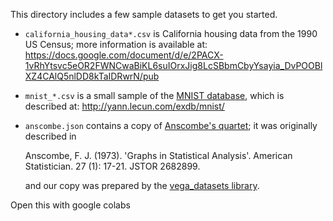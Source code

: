 This directory includes a few sample datasets to get you started.

*   `california_housing_data*.csv` is California housing data from the 1990 US
    Census; more information is available at:
    https://docs.google.com/document/d/e/2PACX-1vRhYtsvc5eOR2FWNCwaBiKL6suIOrxJig8LcSBbmCbyYsayia_DvPOOBlXZ4CAlQ5nlDD8kTaIDRwrN/pub

*   `mnist_*.csv` is a small sample of the
    [MNIST database](https://en.wikipedia.org/wiki/MNIST_database), which is
    described at: http://yann.lecun.com/exdb/mnist/

*   `anscombe.json` contains a copy of
    [Anscombe's quartet](https://en.wikipedia.org/wiki/Anscombe%27s_quartet); it
    was originally described in

    Anscombe, F. J. (1973). 'Graphs in Statistical Analysis'. American
    Statistician. 27 (1): 17-21. JSTOR 2682899.

    and our copy was prepared by the
    [vega_datasets library](https://github.com/altair-viz/vega_datasets/blob/4f67bdaad10f45e3549984e17e1b3088c731503d/vega_datasets/_data/anscombe.json).


Open this with google colabs
